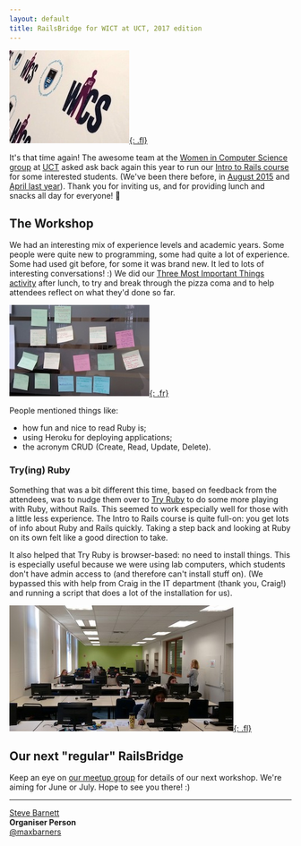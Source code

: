 ```yaml
---
layout: default
title: RailsBridge for WICT at UCT, 2017 edition
---
```


[![](/images/2017-05-uct/thumbs/wics.jpg){: .fl}](/images/2017-05-uct/wics.jpg)

It's that time again! The awesome team at the [Women in Computer Science group](https://www.facebook.com/Women.CS) at [UCT](https://www.uct.ac.za/) asked ask back again this year to run our [Intro to Rails course](https://docs.railsbridgecapetown.org/intro-to-rails/) for some interested students. (We've been there before, in [August 2015](/2015/08/10/railsbridge-at-uct.html) and [April last year](/2016/04/10/railsbridge-at-uct.html)). Thank you for inviting us, and for providing lunch and snacks all day for everyone! 🙌

## The Workshop

We had an interesting mix of experience levels and academic years. Some people were quite new to programming, some had quite a lot of experience. Some had used git before, for some it was brand new. It led to lots of interesting conversations! :) We did our [Three Most Important Things activity](https://docs.railsbridgecapetown.org/workshop/activities#three-most-important-things) after lunch, to try and break through the pizza coma and to help attendees reflect on what they'd done so far.

[![](/images/2017-05-uct/thumbs/stickies.jpg){: .fr}](/images/2017-05-uct/stickies.jpg)

People mentioned things like:

- how fun and nice to read Ruby is;
- using Heroku for deploying applications;
- the acronym CRUD (Create, Read, Update, Delete).

### Try(ing) Ruby

Something that was a bit different this time, based on feedback from the attendees, was to nudge them over to [Try Ruby](http://tryruby.org/) to do some more playing with Ruby, without Rails. This seemed to work especially well for those with a little less experience. The Intro to Rails course is quite full-on: you get lots of info about Ruby and Rails quickly. Taking a step back and looking at Ruby on its own felt like a good direction to take.

It also helped that Try Ruby is browser-based: no need to install things. This is especially useful because we were using lab computers, which students don't have admin access to (and therefore can't install stuff on). (We bypassed this with help from Craig in the IT department (thank you, Craig!) and running a script that does a lot of the installation for us).

[![](/images/2017-05-uct/thumbs/workshop.jpg){: .fl}](/images/2017-05-uct/workshop.jpg)

## Our next "regular" RailsBridge

Keep an eye on [our meetup group](https://www.meetup.com/RailsBridge-Cape-Town/) for details of our next workshop. We're aiming for June or July. Hope to see you there! :)

---

[Steve Barnett](http://www.meetup.com/RailsBridge-Cape-Town/members/60870592/)<br />
**Organiser Person**<br />
[@maxbarners](http://twitter.com/maxbarners)
